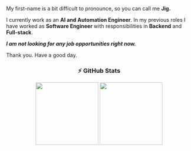 <!--
<div align="center">
  <h3>📌 Pinned Repositories</h3>
  <span>
    <img height="140rem" width="400px" src="https://github-readme-stats.vercel.app/api/pin/?username=jigyansunanda&repo=Online-Code-Runner&theme=bear&bg_color=0D1117&title_color=779e00&text_color=b4bfc2&hide_border=true"/>
    <img height="140rem" width="400px" src="https://github-readme-stats.vercel.app/api/pin/?username=jigyansunanda&repo=Shortest-Path-Visualizer&theme=bear&bg_color=0D1117&title_color=779e00&text_color=b4bfc2&hide_border=true"/>
  </pan>
  <span>
    <img height="140rem" src="https://github-readme-stats.vercel.app/api/pin/?username=jigyansunanda&repo=Leetcode-Practice&theme=bear&bg_color=0D1117&title_color=779e00&text_color=b4bfc2&hide_border=true"/>
    <img height="140rem" width="400px" src="https://github-readme-stats.vercel.app/api/pin/?username=jigyansunanda&repo=focus&theme=bear&bg_color=0D1117&title_color=779e00&text_color=b4bfc2&hide_border=true"/>
  </pan>
</div>

<div align="center">
  <h3>⚡ GitHub Stats</h3>
  <span>
    <img height="170rem" src="https://github-readme-stats.vercel.app/api?username=jigyansunanda&show_icons=true&include_all_commits=true&count_private=true&theme=bear&hide_border=true&hide_rank=true&hide_title=true&bg_color=0D1117&title_color=779e00&text_color=b4bfc2"/>
    <img height="170rem" src="https://github-readme-stats-jigyansu-nandas-projects.vercel.app/api/top-langs/?username=jigyansunanda&count_private=true&layout=compact&theme=bear&bg_color=0D1117&title_color=779e00&text_color=b4bfc2&hide_border=true&show_icons=true&langs_count=8&hide=css,html,jupyter%20notebook&hide_title=true"/>
    <br>
  </pan>
</div>
-->
<!-- bg_color=0D1117&title_color=779e00&text_color=b4bfc2&title_color=ff0043&icon_color=ff0043 -->


My first-name is a bit difficult to pronounce, so you can call me  **Jig.**

I currently work as an **AI and Automation Engineer**. In my previous roles I have worked as **Software Engineer** with responsibilities in **Backend** and **Full-stack**.

***I am not looking for any job opportunities right now.***

Thank you. Have a good day.

<div align="center">
  <h3>⚡ GitHub Stats</h3>
  <span>
    <img height="170rem" src="https://github-readme-stats.vercel.app/api?username=jigyansunanda&show_icons=true&include_all_commits=true&count_private=true&theme=bear&hide_border=true&hide_rank=true&hide_title=true&bg_color=0D1117&title_color=779e00&text_color=b4bfc2"/>
    <img height="170rem" src="https://github-readme-stats-jigyansu-nandas-projects.vercel.app/api/top-langs/?username=jigyansunanda&count_private=true&layout=compact&theme=bear&bg_color=0D1117&title_color=779e00&text_color=b4bfc2&hide_border=true&show_icons=true&langs_count=8&hide=css,html,jupyter%20notebook&hide_title=true"/>
<!--     <img height="170rem" src="https://github-readme-stats.vercel.app/api/top-langs/?username=jigyansunanda&count_private=true&layout=compact&theme=bear&bg_color=0D1117&title_color=779e00&text_color=b4bfc2&hide_border=true&show_icons=true&langs_count=8&hide=css,html,jupyter%20notebook&hide_title=true"/> -->
  </span>
</div>
